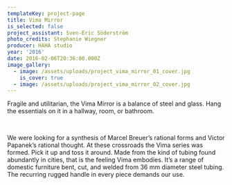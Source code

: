 ```yaml
---
templateKey: project-page
title: Vima Mirror
is_selected: false
project_assistant: Sven-Eric Söderström
photo_credits: Stephanie Wiegner
producer: HAHA studio
year: '2016'
date: 2016-02-06T20:36:00.000Z
image_gallery:
  - image: /assets/uploads/project_vima_mirror_01_cover.jpg
    is_cover: true
  - image: /assets/uploads/project_vima_mirror_02_cover.jpg
---
```

Fragile and utilitarian, the Vima Mirror is a balance of steel and glass. Hang the essentials on it in a hallway, room, or bathroom.

<br>

We were looking for a synthesis of Marcel Breuer’s rational forms and Victor Papanek’s rational thought. At these crossroads the Vima series was formed. Pick it up and toss it around. Made from the kind of tubing found abundantly in cities, that is the feeling Vima embodies. It’s a range of domestic furniture bent, cut, and welded from 36 mm diameter steel tubing. The recurring rugged handle in every piece demands our use.
